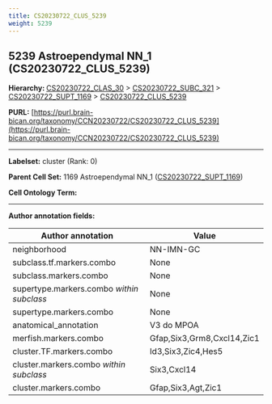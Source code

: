 ```yaml
---
title: CS20230722_CLUS_5239
weight: 5239
---
```

## 5239 Astroependymal NN_1 (CS20230722_CLUS_5239)
<b>Hierarchy: </b>
[CS20230722_CLAS_30](../CS20230722_CLAS_30) >
[CS20230722_SUBC_321](../CS20230722_SUBC_321) >
[CS20230722_SUPT_1169](../CS20230722_SUPT_1169) >
[CS20230722_CLUS_5239](../CS20230722_CLUS_5239)

**PURL:** [https://purl.brain-bican.org/taxonomy/CCN20230722/CS20230722_CLUS_5239](https://purl.brain-bican.org/taxonomy/CCN20230722/CS20230722_CLUS_5239)

---


**Labelset:** cluster (Rank: 0)

**Parent Cell Set:** 1169 Astroependymal NN_1 ([CS20230722_SUPT_1169](../CS20230722_SUPT_1169))



**Cell Ontology Term:** 

[MARKER GENES.]: #


---

[TRANSFERRED ANNOTATIONS.]: #


[AUTHOR ANNOTATION FIELDS.]: #


**Author annotation fields:**

| Author annotation | Value |
|-------------------|-------|
|neighborhood|NN-IMN-GC|
|subclass.tf.markers.combo|None|
|subclass.markers.combo|None|
|supertype.markers.combo _within subclass_|None|
|supertype.markers.combo|None|
|anatomical_annotation|V3 do MPOA|
|merfish.markers.combo|Gfap,Six3,Grm8,Cxcl14,Zic1|
|cluster.TF.markers.combo|Id3,Six3,Zic4,Hes5|
|cluster.markers.combo _within subclass_|Six3,Cxcl14|
|cluster.markers.combo|Gfap,Six3,Agt,Zic1|
